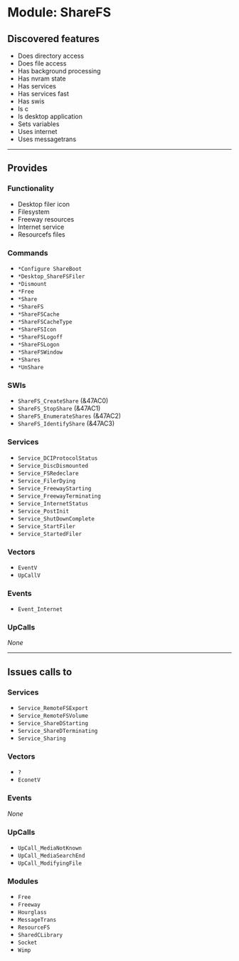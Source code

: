 # Module: ShareFS

## Discovered features


* Does directory access
* Does file access
* Has background processing
* Has nvram state
* Has services
* Has services fast
* Has swis
* Is c
* Is desktop application
* Sets variables
* Uses internet
* Uses messagetrans

---

## Provides

### Functionality


* Desktop filer icon
* Filesystem
* Freeway resources
* Internet service
* Resourcefs files

### Commands


* `*Configure ShareBoot`
* `*Desktop_ShareFSFiler`
* `*Dismount`
* `*Free`
* `*Share`
* `*ShareFS`
* `*ShareFSCache`
* `*ShareFSCacheType`
* `*ShareFSIcon`
* `*ShareFSLogoff`
* `*ShareFSLogon`
* `*ShareFSWindow`
* `*Shares`
* `*UnShare`


### SWIs


* `ShareFS_CreateShare` (&47AC0)
* `ShareFS_StopShare` (&47AC1)
* `ShareFS_EnumerateShares` (&47AC2)
* `ShareFS_IdentifyShare` (&47AC3)


### Services


* `Service_DCIProtocolStatus`
* `Service_DiscDismounted`
* `Service_FSRedeclare`
* `Service_FilerDying`
* `Service_FreewayStarting`
* `Service_FreewayTerminating`
* `Service_InternetStatus`
* `Service_PostInit`
* `Service_ShutDownComplete`
* `Service_StartFiler`
* `Service_StartedFiler`


### Vectors


* `EventV`
* `UpCallV`


### Events


* `Event_Internet`


### UpCalls


*None*


---

## Issues calls to

### Services


* `Service_RemoteFSExport`
* `Service_RemoteFSVolume`
* `Service_ShareDStarting`
* `Service_ShareDTerminating`
* `Service_Sharing`


### Vectors


* `?`
* `EconetV`


### Events


*None*


### UpCalls


* `UpCall_MediaNotKnown`
* `UpCall_MediaSearchEnd`
* `UpCall_ModifyingFile`


### Modules


* `Free`
* `Freeway`
* `Hourglass`
* `MessageTrans`
* `ResourceFS`
* `SharedCLibrary`
* `Socket`
* `Wimp`


